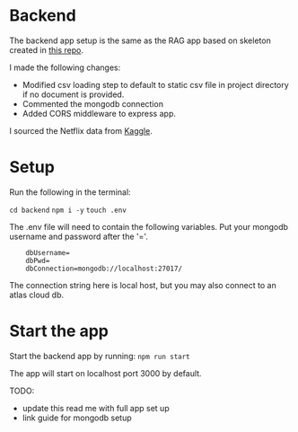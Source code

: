 # Backend

The backend app setup is the same as the RAG app based on skeleton created in [this repo](https://github.com/CodeCrew-CodeSchool/RAG-Skeleton-App).

I made the following changes:

- Modified csv loading step to default to static csv file in project directory if no document is provided.
- Commented the mongodb connection
- Added CORS middleware to express app.

I sourced the Netflix data from [Kaggle](https://www.kaggle.com/datasets/anandshaw2001/netflix-movies-and-tv-shows).

# Setup
Run the following in the terminal:

```cd backend```
```npm i -y```
```touch .env```

The .env file will need to contain the following variables.
Put your mongodb username and password after the '='.

```
    dbUsername=
    dbPwd=
    dbConnection=mongodb://localhost:27017/
```
The connection string here is local host, but you may also connect to an atlas cloud db.

# Start the app

Start the backend app by running:
```npm run start```

The app will start on localhost port 3000 by default.

TODO: 
- update this read me with full app set up
- link guide for mongodb setup
